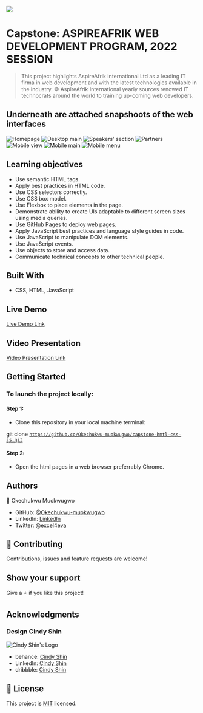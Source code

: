 ![](https://img.shields.io/badge/Microverse-blueviolet)

# Capstone: ASPIREAFRIK WEB DEVELOPMENT PROGRAM, 2022 SESSION

> This project highlights AspireAfrik International Ltd as a leading IT firma in web development and with the latest technologies available in the industry. &copy; AspireAfrik International yearly sources renowed IT technocrats around the world to training up-coming web developers.

## Underneath are attached snapshoots of the web interfaces
![Homepage](images/homepage-desktop.png)
![Desktop main](images/desktop-main.png)
![Speakers' section](images/speakers-desktop.png)
![Partners](images/partners.png)
![Mobile view](images/mobile-view.png)
![Mobile main](images/mobile-main.png)
![Mobile menu](images/mobile-menu.png)

 ## Learning objectives

 - Use semantic HTML tags.
 - Apply best practices in HTML code.
 - Use CSS selectors correctly.
 - Use CSS box model.
 - Use Flexbox to place elements in the page.
 - Demonstrate ability to create UIs adaptable to different screen sizes using media queries.
 - Use GitHub Pages to deploy web pages.
 - Apply JavaScript best practices and language style guides in code.
 - Use JavaScript to manipulate DOM elements.
 - Use JavaScript events.
 - Use objects to store and access data.
 - Communicate technical concepts to other technical people.

## Built With

- CSS, HTML, JavaScript

## Live Demo

[Live Demo Link](https://okechukwu-muokwugwo.github.io/Capstone-html-css-Js/)

## Video Presentation

[Video Presentation Link](https://www.loom.com/)

## Getting Started

### To launch the project locally:

#### Step 1:
- Clone this repository in your local machine terminal:

git clone <code>https://github.co/Okechukwu-muokwugwo/capstone-hmtl-css-js.git</code>


#### Step 2:

- Open the html pages in a web browser preferrably Chrome.

## Authors

👤 Okechukwu Muokwugwo

- GitHub: [@Okechukwu-muokwugwo](https://github.com/Okechukwu-muokwugwo)
- LinkedIn: [LinkedIn](https://www.linkedin.com/in/okei.muokwugwo/)
- Twitter: [@excel4eva](https://twitter.com/excel4eva)


## 🤝 Contributing

Contributions, issues and feature requests are welcome!


## Show your support

Give a ⭐️ if you like this project!

## Acknowledgments

### Design Cindy Shin

![Cindy Shin's Logo](https://mir-s3-cdn-cf.behance.net/user/115/0a3f923115241.576e64d0ea9fa.png)

- behance: [Cindy Shin](https://www.behance.net/adagio07)
- LinkedIn: [Cindy Shin](https://www.linkedin.com/in/adagio07/)
- dribbble: [Cindy Shin](https://dribbble.com/adagio07/collections)

## 📝 License

This project is [MIT](./MIT.md) licensed.
